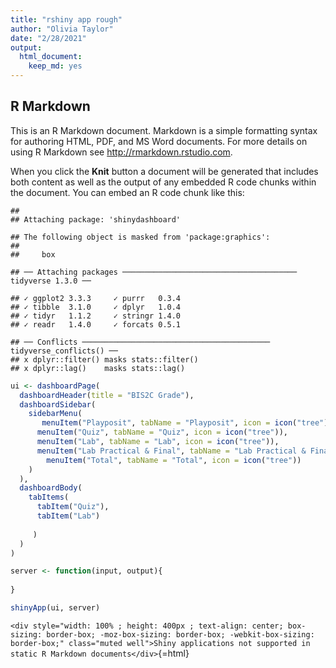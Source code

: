```yaml
---
title: "rshiny app rough"
author: "Olivia Taylor"
date: "2/28/2021"
output: 
  html_document: 
    keep_md: yes
---
```




## R Markdown

This is an R Markdown document. Markdown is a simple formatting syntax for authoring HTML, PDF, and MS Word documents. For more details on using R Markdown see <http://rmarkdown.rstudio.com>.

When you click the **Knit** button a document will be generated that includes both content as well as the output of any embedded R code chunks within the document. You can embed an R code chunk like this:


```
## 
## Attaching package: 'shinydashboard'
```

```
## The following object is masked from 'package:graphics':
## 
##     box
```

```
## ── Attaching packages ─────────────────────────────────────── tidyverse 1.3.0 ──
```

```
## ✓ ggplot2 3.3.3     ✓ purrr   0.3.4
## ✓ tibble  3.1.0     ✓ dplyr   1.0.4
## ✓ tidyr   1.1.2     ✓ stringr 1.4.0
## ✓ readr   1.4.0     ✓ forcats 0.5.1
```

```
## ── Conflicts ────────────────────────────────────────── tidyverse_conflicts() ──
## x dplyr::filter() masks stats::filter()
## x dplyr::lag()    masks stats::lag()
```


```r
ui <- dashboardPage(
  dashboardHeader(title = "BIS2C Grade"),
  dashboardSidebar(
    sidebarMenu(
       menuItem("Playposit", tabName = "Playposit", icon = icon("tree")),
      menuItem("Quiz", tabName = "Quiz", icon = icon("tree")),
      menuItem("Lab", tabName = "Lab", icon = icon("tree")),
      menuItem("Lab Practical & Final", tabName = "Lab Practical & Final", icon = icon("tree")),
        menuItem("Total", tabName = "Total", icon = icon("tree"))
    )
  ),
  dashboardBody(
    tabItems(
      tabItem("Quiz"),
      tabItem("Lab")
             
     )
  )
)

server <- function(input, output){
  
}

shinyApp(ui, server)
```

`<div style="width: 100% ; height: 400px ; text-align: center; box-sizing: border-box; -moz-box-sizing: border-box; -webkit-box-sizing: border-box;" class="muted well">Shiny applications not supported in static R Markdown documents</div>`{=html}
